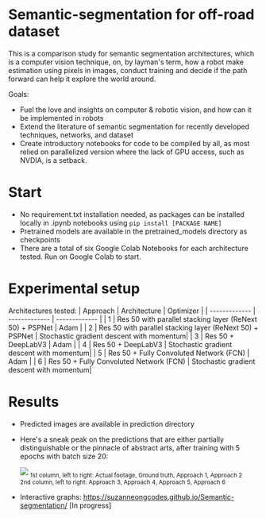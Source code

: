 # Semantic-segmentation for off-road dataset
This is a comparison study for semantic segmentation architectures, which is a computer vision technique, on, by layman's term, how a robot make estimation using pixels in images, conduct training and decide if the path forward can help it explore the world around. 

Goals:
- Fuel the love and insights on computer & robotic vision, and how can it be implemented in robots
- Extend the literature of semantic segmentation for recently developed techniques, networks, and dataset
- Create introductory notebooks for code to be compiled by all, as most relied on parallelized version where the lack of GPU access, such as NVDIA, is a setback. 

# Start
- No requirement.txt installation needed, as packages can be installed locally in .ipynb notebooks using `pip install [PACKAGE NAME]`
- Pretrained models are available in the pretrained_models directory as checkpoints
- There are a total of six Google Colab Notebooks for each architecture tested. Run on Google Colab to start. 

# Experimental setup
Architectures tested:
| Approach | Architecture | Optimizer |
| ------------- | ------------- | ------------- |
| 1 | Res 50 with parallel stacking layer (ReNext 50) + PSPNet  | Adam |
| 2 | Res 50 with parallel stacking layer (ReNext 50) + PSPNet  | Stochastic gradient descent with momentum|
| 3 | Res 50 + DeepLabV3  | Adam |
| 4 | Res 50 + DeepLabV3  | Stochastic gradient descent with momentum|
| 5 | Res 50 + Fully Convoluted Network (FCN)  | Adam |
| 6 | Res 50 + Fully Convoluted Network (FCN)  | Stochastic gradient descent with momentum|

# Results
- Predicted images are available in prediction directory
- Here's a sneak peak on the predictions that are either partially distinguishable or the pinnacle of abstract arts, after training with 5 epochs with batch size 20:

    ![](https://github.com/SuzanneOngCodes/Semantic-segmentation/blob/34b5bbcf326b016aaa309376eb73d314d5009d33/project.gif)
    <sub> 1st column, left to right: Actual footage, Ground truth, Approach 1, Approach 2<br>2nd column, left to right: Approach 3, Approach 4, Approach 5, Approach 6</sub>

- Interactive graphs: https://suzanneongcodes.github.io/Semantic-segmentation/ [In progress]
